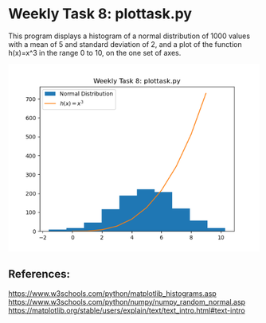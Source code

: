 # Weekly Task 8: plottask.py

This program displays a histogram of a normal distribution of 1000 values with a mean of 5 and standard deviation of 2, and a plot of the function h(x)=x^3 in the range 0 to 10,
on the one set of axes.

![plottask.png](https://github.com/eoghanpw/pands-weekly-tasks/blob/main/week08/plottask.png)

## References:
https://www.w3schools.com/python/matplotlib_histograms.asp
https://www.w3schools.com/python/numpy/numpy_random_normal.asp
https://matplotlib.org/stable/users/explain/text/text_intro.html#text-intro